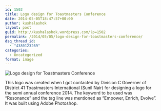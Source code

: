 ```yaml
---
id: 1502
title: Logo design for Toastmasters Conference
date: 2014-05-05T18:47:57+00:00
author: kushalashok
layout: post
guid: http://kushalashok.wordpress.com/?p=1502
permalink: /2014/05/05/logo-design-for-toastmasters-conference/
dsq_thread_id:
  - "4380123269"
categories:
  - Uncategorized
format: image
---
```

<img src="http://kushalashok.files.wordpress.com/2014/05/resonce_logo.png" class="size-full" alt="Logo design for Toastmasters Conference" />

This logo was created when I got contacted by Division C Governer of District 41 Toastmasters International (Sunil Nair) for designing a logo for the semi annual conference 2014. The keyword to be used was &#8220;Resonance&#8221; and the tag line was mentioned as &#8220;Empower, Enrich, Evolve&#8221;. It was built using Adobe Photoshop.